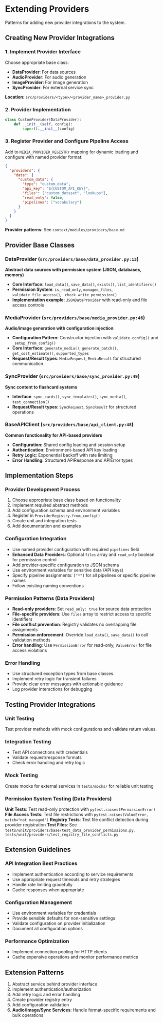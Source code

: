 # Extending Providers

Patterns for adding new provider integrations to the system.

## Creating New Provider Integrations

### 1. Implement Provider Interface
Choose appropriate base class:
- **DataProvider**: For data sources
- **AudioProvider**: For audio generation
- **ImageProvider**: For image generation
- **SyncProvider**: For external service sync

**Location**: `src/providers/<type>/<provider_name>_provider.py`

### 2. Provider Implementation
```python
class CustomProvider(DataProvider):
    def __init__(self, config):
        super().__init__(config)
```

### 3. Register Provider and Configure Pipeline Access
Add to `MEDIA_PROVIDER_REGISTRY` mapping for dynamic loading and configure with named provider format:
```json
{
  "providers": {
    "data": {
      "custom_data": {
        "type": "custom_data",
        "api_key": "${CUSTOM_API_KEY}",
        "files": ["custom_dataset", "lookups"],
        "read_only": false,
        "pipelines": ["vocabulary"]
      }
    }
  }
}
```

**Provider patterns**: See `context/modules/providers/base.md`

## Provider Base Classes

### DataProvider (`src/providers/base/data_provider.py:13`)
**Abstract data sources with permission system (JSON, databases, memory)**
- **Core Interface**: `load_data()`, `save_data()`, `exists()`, `list_identifiers()`
- **Permission System**: `is_read_only`, `managed_files`, `validate_file_access()`, `_check_write_permission()`
- **Implementation example**: `JSONDataProvider` with read-only and file access controls

### MediaProvider (`src/providers/base/media_provider.py:46`)
**Audio/image generation with configuration injection**
- **Configuration Pattern**: Constructor injection with `validate_config()` and `_setup_from_config()`
- **Core Interface**: `generate_media()`, `generate_batch()`, `get_cost_estimate()`, `supported_types`
- **Request/Result types**: `MediaRequest`, `MediaResult` for structured communication

### SyncProvider (`src/providers/base/sync_provider.py:49`)
**Sync content to flashcard systems**
- **Interface**: `sync_cards()`, `sync_templates()`, `sync_media()`, `test_connection()`
- **Request/Result types**: `SyncRequest`, `SyncResult` for structured operations

### BaseAPIClient (`src/providers/base/api_client.py:48`)
**Common functionality for API-based providers**
- **Configuration**: Shared config loading and session setup
- **Authentication**: Environment-based API key loading
- **Retry Logic**: Exponential backoff with rate limiting
- **Error Handling**: Structured APIResponse and APIError types

## Implementation Steps

### Provider Development Process
1. Choose appropriate base class based on functionality
2. Implement required abstract methods
3. Add configuration schema and environment variables
4. Register in `ProviderRegistry.from_config()`
5. Create unit and integration tests
6. Add documentation and examples

### Configuration Integration
- Use named provider configuration with required `pipelines` field
- **Enhanced Data Providers**: Optional `files` array and `read_only` boolean for permission control
- Add provider-specific configuration to JSON schema
- Use environment variables for sensitive data (API keys)
- Specify pipeline assignments: `["*"]` for all pipelines or specific pipeline names
- Follow existing naming conventions

### Permission Patterns (Data Providers)
- **Read-only providers**: Set `read_only: true` for source data protection
- **File-specific providers**: Use `files` array to restrict access to specific identifiers
- **File conflict prevention**: Registry validates no overlapping file assignments
- **Permission enforcement**: Override `load_data()`, `save_data()` to call validation methods
- **Error handling**: Use `PermissionError` for read-only, `ValueError` for file access violations

### Error Handling
- Use structured exception types from base classes
- Implement retry logic for transient failures
- Provide clear error messages with actionable guidance
- Log provider interactions for debugging

## Testing Provider Integrations

### Unit Testing
Test provider methods with mock configurations and validate return values.

### Integration Testing
- Test API connections with credentials
- Validate request/response formats
- Check error handling and retry logic

### Mock Testing
Create mocks for external services in `tests/mocks/` for reliable unit testing

### Permission System Testing (Data Providers)
**Unit Tests**: Test read-only protection with `pytest.raises(PermissionError)`
**File Access Tests**: Test file restrictions with `pytest.raises(ValueError, match="not managed")`
**Registry Tests**: Test file conflict detection during provider registration
**Test Files**: See `tests/unit/providers/base/test_data_provider_permissions.py`, `tests/unit/providers/test_registry_file_conflicts.py`

## Extension Guidelines

### API Integration Best Practices
- Implement authentication according to service requirements
- Use appropriate request timeouts and retry strategies
- Handle rate limiting gracefully
- Cache responses when appropriate

### Configuration Management
- Use environment variables for credentials
- Provide sensible defaults for non-sensitive settings
- Validate configuration on provider initialization
- Document all configuration options

### Performance Optimization
- Implement connection pooling for HTTP clients
- Cache expensive operations and monitor performance metrics

## Extension Patterns
1. Abstract service behind provider interface
2. Implement authentication/authorization
3. Add retry logic and error handling
4. Create provider registry entry
5. Add configuration validation
6. **Audio/Image/Sync Services**: Handle format-specific requirements and bulk operations
